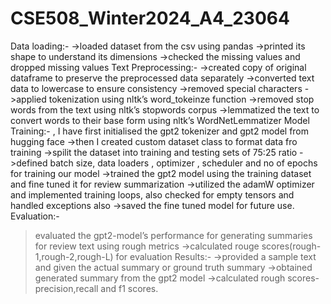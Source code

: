 # CSE508_Winter2024_A4_23064
Data loading:- 
->loaded dataset from the csv using pandas 
->printed its shape to understand its dimensions 
->checked the missing values and dropped missing values 
Text Preprocessing:- 
->created copy of original dataframe to preserve the preprocessed data separately 
->converted text data to lowercase to ensure consistency 
->removed special characters 
->applied tokenization using nltk’s word_tokeinze function 
->removed stop words from the text using nltk’s stopwords corpus 
->lemmatized the text to convert words to their base form using nltk’s WordNetLemmatizer 
Model Training:-
, I have first initialised the gpt2 tokenizer and gpt2 model from hugging face 
->then I created custom dataset class to format data fro training 
->spilit the dataset into training and testing sets of 75:25 ratio 
->defined batch size, data loaders , optimizer , scheduler and no of epochs for training our model 
->trained the gpt2 model using the training dataset and fine tuned it for review summarization 
->utilized the adamW optimizer and implemented training loops, also checked for empty tensors and 
handled exceptions also 
->saved the fine tuned model for future use.
Evaluation:-
>evaluated the gpt2-model’s performance for generating summaries for review text using rough 
metrics 
->calculated rouge scores(rough-1,rough-2,rough-L) for evaluation 
Results:- 
->provided a sample text and given the actual summary or ground truth summary 
->obtained generated summary from the gpt2 model 
->calculated rough scores-precision,recall and f1 scores. 
